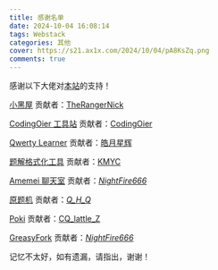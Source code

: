 ```yaml
---
title: 感谢名单
date: 2024-10-04 16:08:14
tags: Webstack
categories: 其他
cover: https://s21.ax1x.com/2024/10/04/pA8KsZq.png
comments: true
---
```


感谢以下大佬对[本站](https://chocolateater.github.io/Webstack)的支持！

[小黑屋](https://adarkroom.doublespeakgames.com) 贡献者：[TheRangerNick](https://www.luogu.com.cn/user/1070264)

[CodingOier 工具站](https://luogu.codingoier.com) 贡献者：[CodingOier](https://www.luogu.com.cn/user/754324)

[Qwerty Learner](https://qwerty.kaiyi.cool/) 贡献者：[皓月星辉](https://www.luogu.com.cn/user/684031)

[题解格式化工具](https://tj.imken.dev/) 贡献者：[KMYC](https://www.luogu.com.cn/user/1428495)

[Amemei 聊天室](https://s21.ax1x.com/2024/10/04/pA8ez5D.png) 贡献者：[_NightFire666_](https://www.luogu.com.cn/user/752555)

[原题机](https://yuantiji.ac/) 贡献者：[_Q_H_Q_](https://www.luogu.com.cn/user/1422453)

[Poki](https://poki.com/zh-cn/) 贡献者：[CQ_lattle_Z](https://www.luogu.com.cn/user/1382244)

[GreasyFork](https://greasyfork.org/) 贡献者：[_NightFire666_](https://www.luogu.com.cn/user/752555)

记忆不太好，如有遗漏，请指出，谢谢！